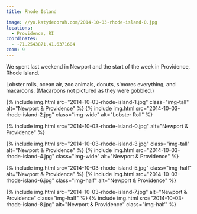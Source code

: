 ```yaml
---
title: Rhode Island

image: //yo.katydecorah.com/2014-10-03-rhode-island-0.jpg
locations:
  - Providence, RI
coordinates:
  - -71.2543871,41.6371604
zoom: 9
---
```


We spent last weekend in Newport and the start of the week in Providence, Rhode Island.

Lobster rolls, ocean air, zoo animals, donuts, s'mores everything, and macaroons. (Macaroons not pictured as they were gobbled.)

<div class="photos">

{% include img.html src="2014-10-03-rhode-island-1.jpg" class="img-tall" alt="Newport &amp; Providence" %}
{% include img.html src="2014-10-03-rhode-island-2.jpg" class="img-wide" alt="Lobster Roll" %}

{% include img.html src="2014-10-03-rhode-island-0.jpg" alt="Newport &amp; Providence" %}

{% include img.html src="2014-10-03-rhode-island-3.jpg" class="img-tall" alt="Newport &amp; Providence" %}
{% include img.html src="2014-10-03-rhode-island-4.jpg" class="img-wide" alt="Newport &amp; Providence" %}

{% include img.html src="2014-10-03-rhode-island-5.jpg" class="img-half" alt="Newport &amp; Providence" %}
{% include img.html src="2014-10-03-rhode-island-6.jpg" class="img-half" alt="Newport &amp; Providence" %}

{% include img.html src="2014-10-03-rhode-island-7.jpg" alt="Newport &amp; Providence" class="img-half" %}
{% include img.html src="2014-10-03-rhode-island-8.jpg" alt="Newport &amp; Providence" class="img-half" %}

</div>
